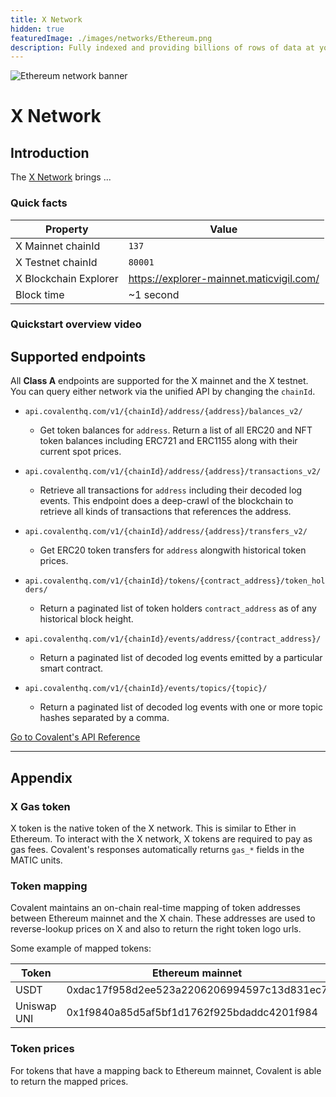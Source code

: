 ```yaml
---
title: X Network
hidden: true
featuredImage: ./images/networks/Ethereum.png
description: Fully indexed and providing billions of rows of data at your fingertips. 
---
```


![Ethereum network banner](./images/networks/Ethereum.png)

# X Network

## Introduction

The [X Network](https://url) brings ...



### Quick facts

<TableWrap>

|Property|Value|
|---|---|
|X Mainnet chainId|`137`|
|X Testnet chainId|`80001`|
|X Blockchain Explorer|https://explorer-mainnet.maticvigil.com/|
|Block time|~1 second|

</TableWrap>



### Quickstart overview video
<YouTube id="qhibXxKANWE"/>


## Supported endpoints

<Aside>

All __Class A__ endpoints are supported for the X mainnet and the X testnet. You can query either network via the unified API by changing the `chainId`.

</Aside>


<Definitions>

- `api.covalenthq.com/v1/{chainId}/address/{address}/balances_v2/` 
  - Get token balances for `address`. Return a list of all ERC20 and NFT token balances including ERC721 and ERC1155 along with their current spot prices.

- `api.covalenthq.com/v1/{chainId}/address/{address}/transactions_v2/` 
  - Retrieve all transactions for `address` including their decoded log events. This endpoint does a deep-crawl of the blockchain to retrieve all kinds of transactions that references the address.

- `api.covalenthq.com/v1/{chainId}/address/{address}/transfers_v2/` 
  - Get ERC20 token transfers for `address` alongwith historical token prices.

- `api.covalenthq.com/v1/{chainId}/tokens/{contract_address}/token_holders/` 
  - Return a paginated list of token holders `contract_address` as of any historical block height.

- `api.covalenthq.com/v1/{chainId}/events/address/{contract_address}/` 
  - Return a paginated list of decoded log events emitted by a particular smart contract.

- `api.covalenthq.com/v1/{chainId}/events/topics/{topic}/` 
  - Return a paginated list of decoded log events with one or more topic hashes separated by a comma.

</Definitions>



<a target="_blank" class="Button Button-is-docs-primary" href="https://www.covalenthq.com/docs/api/">Go to Covalent's API Reference</a>

--- 


## Appendix


### X Gas token

X token is the native token of the X network. This is similar to Ether in Ethereum. To interact with the X network, X tokens are required to pay as gas fees. Covalent's  responses automatically returns `gas_*` fields in the MATIC units.

### Token mapping

Covalent maintains an on-chain real-time mapping of token addresses between Ethereum mainnet and the X chain. These addresses are used to reverse-lookup prices on X and also to return the right token logo urls.

Some example of mapped tokens:

|Token|Ethereum mainnet|X mainnet|
|---|---|---|
|USDT|0xdac17f958d2ee523a2206206994597c13d831ec7|0xc2132d05d31c914a87c6611c10748aeb04b58e8f|
|Uniswap UNI|0x1f9840a85d5af5bf1d1762f925bdaddc4201f984|0xb33eaad8d922b1083446dc23f610c2567fb5180f|


### Token prices

For tokens that have a mapping back to Ethereum mainnet, Covalent is able to return the mapped prices.